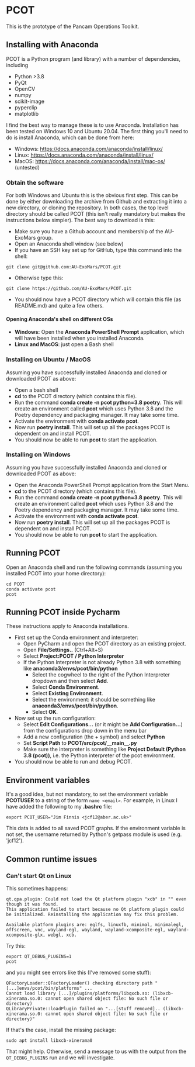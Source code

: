 # PCOT

This is the prototype of the Pancam Operations Toolkit. 

## Installing with Anaconda
PCOT is a Python program (and library) with a number of dependencies, including

* Python >3.8
* PyQt
* OpenCV
* numpy
* scikit-image
* pyperclip
* matplotlib

I find the best way to manage these is to use Anaconda. Installation has been tested on Windows 10
and Ubuntu 20.04. The first thing you'll need to do is install Anaconda, which can be done from here:

* Windows: https://docs.anaconda.com/anaconda/install/linux/
* Linux: https://docs.anaconda.com/anaconda/install/linux/
* MacOS: https://docs.anaconda.com/anaconda/install/mac-os/ (untested)


### Obtain the software

For both Windows and Ubuntu this is the obvious first step. This can be done by
either downloading the archive from Github and extracting it into a new directory,
or cloning the repository. In both cases, the top level directory should be called
PCOT (this isn't really mandatory but makes the instructions below simpler).
The best way to download is this:

* Make sure you have a Github account and membership of the AU-ExoMars group.
* Open an Anaconda shell window (see below)  
* If you have an SSH key set up for GitHub, type this command into the shell:
```shell
git clone git@github.com:AU-ExoMars/PCOT.git
```
* Otherwise type this:
```shell
git clone https://github.com/AU-ExoMars/PCOT.git
```
* You should now have a PCOT directory which will contain this file (as README.md)
and quite a few others.

#### Opening Anaconda's shell on different OSs
* **Windows:** Open the **Anaconda PowerShell Prompt** application, which will have been installed when you
installed Anaconda.
* **Linux and MacOS**: just open a Bash shell  




### Installing on Ubuntu / MacOS
Assuming you have successfully installed Anaconda and cloned or downloaded PCOT as above:

* Open a bash shell
* **cd** to the PCOT directory (which contains this file).
* Run the command **conda create -n pcot python=3.8 poetry**.
This will create an environment called **pcot** which uses Python 3.8 and the Poetry dependency
and packaging manager. It may take some time.
* Activate the environment with **conda activate pcot**.
* Now run **poetry install**. This will set up all the packages PCOT is dependent on and install
PCOT.
* You should now be able to run **pcot** to start the application.

### Installing on Windows
Assuming you have successfully installed Anaconda and cloned or downloaded PCOT as above:

* Open the Anaconda PowerShell Prompt application from the Start Menu.
* **cd** to the PCOT directory (which contains this file).
* Run the command **conda create -n pcot python=3.8 poetry**.
This will create an environment called **pcot** which uses Python 3.8 and the Poetry dependency
and packaging manager. It may take some time.
* Activate the environment with **conda activate pcot**.
* Now run **poetry install**. This will set up all the packages PCOT is dependent on and install
PCOT.
* You should now be able to run **pcot** to start the application.

<!---
## One last step
Because the **pds4-tools** package isn't in any Anaconda reposities yet,
you'll need to install it manually. With the pcot environment active, run
```
pip3 install pds4-tools
```
-->

## Running PCOT
Open an Anaconda shell and run the following commands (assuming you installed PCOT into your home directory):
```shell
cd PCOT
conda activate pcot
pcot
```

## Running PCOT inside Pycharm
These instructions apply to Anaconda installations.

* First set up the Conda environment and interpreter:
    * Open PyCharm and open the PCOT directory as an existing project.
    * Open **File/Settings..** (Ctrl+Alt+S)
    * Select **Project:PCOT / Python Interpreter**
    * If the Python Interpreter is not already Python 3.8 with something like **anaconda3/envs/pcot/bin/python**
        * Select the cogwheel to the right of the Python Interpreter dropdown and then select  **Add**.
        * Select **Conda Environment**.
        * Select **Existing Environment**.
        * Select the environment: it should be something like **anaconda3/envs/pcot/bin/python**.
        * Select **OK**.
* Now set up the run configuration:
    * Select **Edit Configurations...** (or it might be **Add Configuration...**) from the configurations drop down in the menu bar
    * Add a new configuration (the + symbol) and select **Python**
    * Set **Script Path** to **PCOT/src/pcot/\_\_main\_\_.py**
    * Make sure the interpreter is something like **Project Default (Python 3.8 (pcot))**, i.e. the Python interpreter of the pcot environment.
* You should now be able to run and debug PCOT.

## Environment variables

It's a good idea, but not mandatory, to set the environment variable
**PCOTUSER** to a string of the form ```name <email>```. For example,
in Linux I have added the following to my **.bashrc** file:
```
export PCOT_USER="Jim Finnis <jcf12@aber.ac.uk>"
```
This data is added to all saved PCOT graphs. If the environment variable
is not set, the username returned by Python's getpass module is used
(e.g. 'jcf12').

## Common runtime issues

### Can't start Qt on Linux

This sometimes happens:
```
qt.qpa.plugin: Could not load the Qt platform plugin "xcb" in "" even though it was found.
This application failed to start because no Qt platform plugin could be initialized. Reinstalling the application may fix this problem.

Available platform plugins are: eglfs, linuxfb, minimal, minimalegl, offscreen, vnc, wayland-egl, wayland, wayland-xcomposite-egl, wayland-xcomposite-glx, webgl, xcb.

```
Try this:
```
export QT_DEBUG_PLUGINS=1
pcot
```
and you might see errors like this (I've removed some stuff):
```
QFactoryLoader::QFactoryLoader() checking directory path "[...]envs/pcot/bin/platforms" ...
Cannot load library [...]/plugins/platforms/libqxcb.so: (libxcb-xinerama.so.0: cannot open shared object file: No such file or directory)
QLibraryPrivate::loadPlugin failed on "...[stuff removed].. (libxcb-xinerama.so.0: cannot open shared object file: No such file or directory)"
```
If that's the case, install the missing package:
```
sudo apt install libxcb-xinerama0
```
That might help. Otherwise, send a message to us with the output from the ```QT_DEBUG_PLUGINS``` run and we will investigate.
